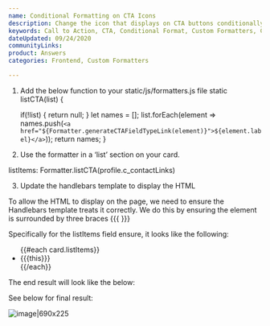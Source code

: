 ```yaml
---
name: Conditional Formatting on CTA Icons
description: Change the icon that displays on CTA buttons conditionally based on the contents of their corresponding CTA labels. For example, if the label contains a substring “read”, then the icon will format magnifying_glass. If the label contains a substring “call”, then format a phone icon.
keywords: Call to Action, CTA, Conditional Format, Custom Formatters, CTA Icons, CTA Labels
dateUpdated: 09/24/2020
communityLinks: 
product: Answers
categories: Frontend, Custom Formatters

---
```

1. Add the below function to your static/js/formatters.js file
static listCTA(list) {

    if(!list) {
      return null;
    }
    let names = [];
      list.forEach(element => names.push(`<a href="${Formatter.generateCTAFieldTypeLink(element)}">${element.label}</a>`));
    return names;
  }
  
2. Use the formatter in a ‘list’ section on your card.

listItems: Formatter.listCTA(profile.c_contactLinks)

3. Update the handlebars template to display the HTML

To allow the HTML to display on the page, we need to ensure the Handlebars template treats it correctly. We do this by ensuring the element is surrounded by three braces {{{ }}}

Specifically for the listItems field ensure, it looks like the following:

<ul class="HitchhikerProfessionalStandard-list">
    {{#each card.listItems}}
    <li class="HitchhikerProfessionalStandard-listItem">{{{this}}}</li>
    {{/each}}
  </ul>
The end result will look like the below:

See below for final result:

![image|690x225](https://aws1.discourse-cdn.com/turtlehead/optimized/1X/cbeb9bae4d34329455a2e64f7ebcd9255c224fa4_2_1380x450.png) 
